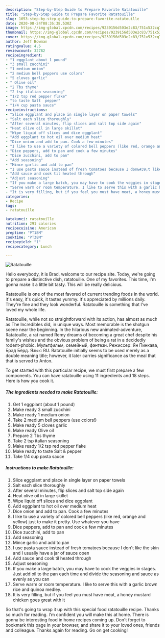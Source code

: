 ```yaml
---
description: "Step-by-Step Guide to Prepare Favorite Ratatouille"
title: "Step-by-Step Guide to Prepare Favorite Ratatouille"
slug: 1053-step-by-step-guide-to-prepare-favorite-ratatouille
date: 2020-08-24T08:36:38.530Z
image: https://img-global.cpcdn.com/recipes/9239156d503e2c83/751x532cq70/ratatouille-recipe-main-photo.jpg
thumbnail: https://img-global.cpcdn.com/recipes/9239156d503e2c83/751x532cq70/ratatouille-recipe-main-photo.jpg
cover: https://img-global.cpcdn.com/recipes/9239156d503e2c83/751x532cq70/ratatouille-recipe-main-photo.jpg
author: Jeff Bowman
ratingvalue: 4.5
reviewcount: 32782
recipeingredient:
- "1 eggplant about 1 pound"
- "3 small zucchini"
- "1 medium onion"
- "2 medium bell peppers use colors"
- "5 cloves garlic"
- " Olive oil"
- "2 Tbs thyme"
- "2 tsp italian seasoning"
- "1/2 tsp red pepper flake"
- "to taste Salt  pepper"
- "1/4 cup pasta sauce"
recipeinstructions:
- "Slice eggplant and place in single layer on paper towels"
- "Salt each slice thoroughly"
- "After several minutes, flip slices and salt top side again"
- "Heat olive oil in large skillet"
- "Wipe liquid off slices and dice eggplant"
- "Add eggplant to hot oil over medium heat"
- "Dice onion and add to pan. Cook a few minutes"
- "I like to use a variety of colored bell peppers (like red, orange and yellow) just to make it pretty. Use whatever you have"
- "Dice peppers, add to pan and cook a few minutes"
- "Dice zucchini, add to pan"
- "Add seasoning"
- "Mince garlic and add to pan"
- "I use pasta sauce instead of fresh tomatoes because I don&#39;t like the skin and I usually have a jar of sauce open"
- "Add sauce and cook til heated through"
- "Adjust seasoning"
- "If you make a large batch, you may have to cook the veggies in stages. Just add oil to the pan each time and divide the seasoning and sauce as evenly as you can"
- "Serve warm or room temperature. I like to serve this with a garlic brown rice and quinoa medley."
- "It is very filling, but if you feel you must have meat, a honey mustard chicken goes great with it"
categories:
- Recipe
tags:
- ratatouille

katakunci: ratatouille 
nutrition: 291 calories
recipecuisine: American
preptime: "PT18M"
cooktime: "PT38M"
recipeyield: "1"
recipecategory: Lunch

---
```



![Ratatouille](https://img-global.cpcdn.com/recipes/9239156d503e2c83/751x532cq70/ratatouille-recipe-main-photo.jpg)

Hello everybody, it is Brad, welcome to our recipe site. Today, we're going to prepare a distinctive dish, ratatouille. One of my favorites. This time, I'm gonna make it a little bit tasty. This will be really delicious.

Ratatouille is one of the most favored of current trending foods in the world. It's easy, it's quick, it tastes yummy. It's appreciated by millions daily. They're fine and they look wonderful. Ratatouille is something that I've loved my whole life.

Ratatouille, while not so straightforward with its action, has almost as much as The Incredibles did, in unique ways. Most memorable is the shotgun scene near the beginning. In the hilarious new animated-adventure, Ratatouille, a rat named Remy dreams of becoming a great chef despite his family&#39;s wishes and the obvious problem of being a rat in a decidedly rodent-phobic. Мультфильм, семейный, фэнтези. Режиссер: Ян Пинкава, Брэд Бёрд. Язык: RU. Ratatouille initially seems to be used merely as a double meaning title; however, it later carries significance as the meal that that is served to Anton.


To get started with this particular recipe, we must first prepare a few components. You can have ratatouille using 11 ingredients and 18 steps. Here is how you cook it.

<!--inarticleads1-->

##### The ingredients needed to make Ratatouille:

1. Get 1 eggplant (about 1 pound)
1. Make ready 3 small zucchini
1. Make ready 1 medium onion
1. Take 2 medium bell peppers (use colors!)
1. Make ready 5 cloves garlic
1. Make ready  Olive oil
1. Prepare 2 Tbs thyme
1. Take 2 tsp italian seasoning
1. Make ready 1/2 tsp red pepper flake
1. Make ready to taste Salt &amp; pepper
1. Take 1/4 cup pasta sauce




<!--inarticleads2-->

##### Instructions to make Ratatouille:

1. Slice eggplant and place in single layer on paper towels
1. Salt each slice thoroughly
1. After several minutes, flip slices and salt top side again
1. Heat olive oil in large skillet
1. Wipe liquid off slices and dice eggplant
1. Add eggplant to hot oil over medium heat
1. Dice onion and add to pan. Cook a few minutes
1. I like to use a variety of colored bell peppers (like red, orange and yellow) just to make it pretty. Use whatever you have
1. Dice peppers, add to pan and cook a few minutes
1. Dice zucchini, add to pan
1. Add seasoning
1. Mince garlic and add to pan
1. I use pasta sauce instead of fresh tomatoes because I don&#39;t like the skin and I usually have a jar of sauce open
1. Add sauce and cook til heated through
1. Adjust seasoning
1. If you make a large batch, you may have to cook the veggies in stages. Just add oil to the pan each time and divide the seasoning and sauce as evenly as you can
1. Serve warm or room temperature. I like to serve this with a garlic brown rice and quinoa medley.
1. It is very filling, but if you feel you must have meat, a honey mustard chicken goes great with it




So that's going to wrap it up with this special food ratatouille recipe. Thanks so much for reading. I'm confident you will make this at home. There is gonna be interesting food in home recipes coming up. Don't forget to bookmark this page in your browser, and share it to your loved ones, friends and colleague. Thanks again for reading. Go on get cooking!
